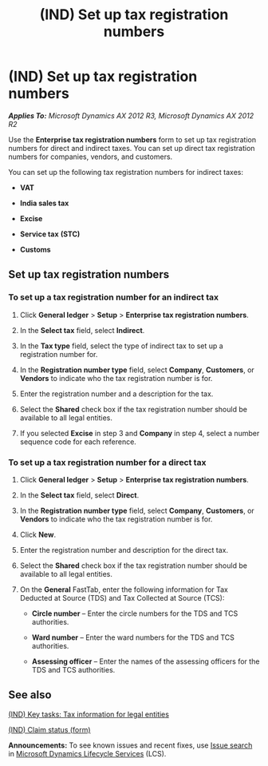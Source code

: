 ﻿---
title: (IND) Set up tax registration numbers
TOCTitle: (IND) Set up tax registration numbers
ms:assetid: 9338fdc9-fa9c-4b89-b576-bc8bad1dd848
ms:mtpsurl: https://technet.microsoft.com/en-us/library/JJ678041(v=AX.60)
ms:contentKeyID: 49386000
ms.date: 04/18/2014
mtps_version: v=AX.60
---

# (IND) Set up tax registration numbers 


_**Applies To:** Microsoft Dynamics AX 2012 R3, Microsoft Dynamics AX 2012 R2_

Use the **Enterprise tax registration numbers** form to set up tax registration numbers for direct and indirect taxes. You can set up direct tax registration numbers for companies, vendors, and customers.

You can set up the following tax registration numbers for indirect taxes:

  - **VAT**

  - **India sales tax**

  - **Excise**

  - **Service tax** **(STC)**

  - **Customs**

## Set up tax registration numbers

### To set up a tax registration number for an indirect tax

1.  Click **General ledger** \> **Setup** \> **Enterprise tax registration numbers**.

2.  In the **Select tax** field, select **Indirect**.

3.  In the **Tax type** field, select the type of indirect tax to set up a registration number for.

4.  In the **Registration number type** field, select **Company**, **Customers**, or **Vendors** to indicate who the tax registration number is for.

5.  Enter the registration number and a description for the tax.

6.  Select the **Shared** check box if the tax registration number should be available to all legal entities.

7.  If you selected **Excise** in step 3 and **Company** in step 4, select a number sequence code for each reference.

### To set up a tax registration number for a direct tax

1.  Click **General ledger** \> **Setup** \> **Enterprise tax registration numbers**.

2.  In the **Select tax** field, select **Direct**.

3.  In the **Registration number type** field, select **Company**, **Customers**, or **Vendors** to indicate who the tax registration number is for.

4.  Click **New**.

5.  Enter the registration number and description for the direct tax.

6.  Select the **Shared** check box if the tax registration number should be available to all legal entities.

7.  On the **General** FastTab, enter the following information for Tax Deducted at Source (TDS) and Tax Collected at Source (TCS):
    
      - **Circle number** – Enter the circle numbers for the TDS and TCS authorities.
    
      - **Ward number** – Enter the ward numbers for the TDS and TCS authorities.
    
      - **Assessing officer** – Enter the names of the assessing officers for the TDS and TCS authorities.

## See also

[(IND) Key tasks: Tax information for legal entities](ind-key-tasks-tax-information-for-legal-entities.md)

[(IND) Claim status (form)](https://technet.microsoft.com/en-us/library/jj710913\(v=ax.60\))

  
**Announcements:** To see known issues and recent fixes, use [Issue search](http://go.microsoft.com/fwlink/?linkid=389258) in [Microsoft Dynamics Lifecycle Services](http://go.microsoft.com/fwlink/?linkid=306505) (LCS).

